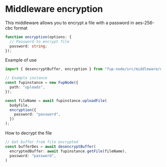 # Middleware encryption

This middleware allows you to encrypt a file with a password in aes-256-cbc format

```ts
function encryption(options: {
  // Password to encrypt file
  password: string;
});
```

Example of use

```ts
import { desencryptBuffer, encryption } from "fup-node/src/middleware/encryption";

// Example instance
const fupinstance = new FupNode({
  path: "uploads",
});

const fileName = await fupinstance.uploadFile(
  bodyFile,
  encryption({
    password: "password",
  })
);
```

How to decrypt the file

```ts
// Get buffer from file encrypted
const bufferDes = await desencryptBuffer(
  encryptedBuffer: await fupinstance.getFile(fileName),
  password: "password",
)
```
